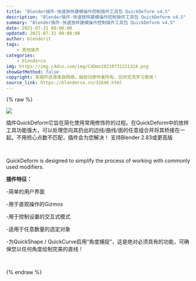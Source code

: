 ```yaml
---
title: "Blender插件-快速放样建模操作控制插件工具包 QuickDeform v4.5"
description: "Blender插件-快速放样建模操作控制插件工具包 QuickDeform v4.5"
summary: "Blender插件-快速放样建模操作控制插件工具包 QuickDeform v4.5"
date: 2021-07-31 00:00:00
updated: 2021-07-31 00:00:00
author: blenderit
tags: 
    - 其他插件
categories:
    - blenderco
img: https://img.c4dco.com/img/C4Dmx20210731221324.png
showGetMethod: false
copyright: 本插件资源来自网络，版权归原作者所有，仅供交流学习使用！
source_link: https://blenderco.cn/32646.html
---
```


{% raw %}
<p><img class="aligncenter" src="https://img.c4dco.com/img/C4Dmx20210731221324.png"></p><p>插件QuickDeform它旨在简化使用常用修饰符的过程。在QuickDeform中的放样工具功能强大，可以处理您向其扔出的边线/曲线/面的任意组合并将其桥接在一起。不用担心点数不匹配，插件会为您解决！ 支持Blender 2.83或更高版</p><p> </p><p>QuickDeform is designed to simplify the process of working with commonly used modifiers.</p><p><strong>插件特征：</strong></p><p>-简单的用户界面</p><p class="">-用于直观操作的Gizmos</p><p class="">-用于控制设置的交互式模式</p><p>-适用于任意数量的选定对象</p><p class="">-为QuickShape / QuickCurve启用“角度捕捉”，这是绝对必须具有的功能，可确保您以任何角度绘制完美的直线！</p><p> </p>
<div style="display: none">blenderco</div>
{% endraw %}
